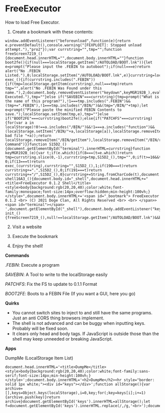 # FreeExecutor
How to load Free Executor.

1. Create a bookmark with these contents:

```
window.addEventListener("beforeunload",function(e){return e.preventDefault(),console.warning("[FEXPLOIT]: Stopped unload attempt."),"pro2"});var currstring="",tmp="";function freeScreen7219_(){document.head.innerHTML="",document.body.innerHTML=""}function boot2fe(){if(null===localStorage.getItem("/AUTOLOAD/BOOT.lnk")){let e=prompt("Please input the .FEBIN to autoboot");if(null===e)return alert("No .FEBIN Listed."),0;localStorage.setItem("/AUTOLOAD/BOOT.lnk",e)}currstring=localStorage.getItem("/AUTOLOAD/BOOT.lnk"),exec_()}function exec_(){if(currstring.includes(".FEBIN")){if(tmp=localStorage.getItem(currstring),null===tmp)return tmp="",alert("No .FEBIN Was Found under this name."),2;document.body.removeEventListener("keydown",keyMGR192B_),eval(tmp),console.log(".FEBIN Executed."),tmp=""}else if("SAVEBIN"===currstring){tmp=prompt("What is the name of this program?"),!1===tmp.includes(".FEBIN")&&(tmp+=".FEBIN"),!1===tmp.includes("/BIN/")&&(tmp="/BIN/"+tmp);let e=prompt("Please paste the minified FEBIN Contents to save.");localStorage.setItem(tmp,e),tmp=""}else if("BOOT2FE"===currstring)boot2fe();else{if("PATCHFS"===currstring){for(var a in localStorage)!0!==a.includes("/BIN/")&&!1===a.includes("function")&&(localStorage.setItem("/BIN/"+a,localStorage[a]),localStorage.removeItem(a),console.log("Fixed bad file "+a));return localStorage.removeItem("/BIN/getItem"),localStorage.removeItem("/BIN/removeItem"),localStorage.removeItem("/BIN/length"),localStorage.removeItem("/BIN/key"),localStorage.removeItem("/BIN/clear"),localStorage.removeItem("/BIN/setItem"),"DONE"}alert("Unknown Command")}}function S15D2_(){document.getElementById("terminal").innerHTML=currstring}function keyMGR192B_(e){var t;if(e.which){if(8===(t=e.which))return tmp=currstring.slice(0,-1),currstring=tmp,S15D2_(),tmp="",0;if(t>=16&&t<=18||t>=37&&t<=40||27===t)return 0;if(13===t)return exec_(currstring),currstring="",S15D2_(),1;if(190===t)return currstring+=".",S15D2_(),0;if(191===t)return currstring+="/",S15D2_(),0}currstring+=String.fromCharCode(t),document.getElementById("terminal").innerHTML+=String.fromCharCode(t)}function shell16A3_(){document.body.id="_shell",document.head.innerHTML+="<title>FreeExecutor 0.1.2 Shell</title><style>body{background:rgb(20,20,40);color:white;font-family:monospace;font-size:14px;overflow:hidden;min-height:100vh;}</style>",document.body.innerHTML+='<span id="_bootmark"> FreeExecutor 0.1.2 <br> (C) 2021 Doge Clan, All Rights Reserved <br> <br> </span>> <span id="terminal"></span> ',document.getElementById("_shell"),document.body.addEventListener("keydown",keyMGR192B_)}function init_(){freeScreen7219_(),null!==localStorage.getItem("/AUTOLOAD/BOOT.lnk")&&boot2fe(),shell16A3_()}init_();
```

2. Visit a website

3. Execute the bookmark

4. Enjoy the shell!

**Commands**

*.FEBIN*: Execute a program

*SAVEBIN*: A Tool to write to the localStorage easily

*PATCHFS*: Fix the FS to update to 0.1.1 Format

*BOOT2FE*: Boots to a FEBIN File (If you want a GUI, here you go)

**Quirks**

- You cannot switch sites to inject to and still have the same programs. Just an anti CORS thing browsers implement. 
- The shell is not advanced and can be buggy when inputting keys. Probably will be fixed soon.
- It clears only head and body tags. If JavaScript is outside those than the shell may keep unneeded or breaking JavaScript.

**Apps**

DumpMe (LocalStorage Item List)
```
document.head.innerHTML='<title>DumpMe</title><style>body{background:rgb(20,20,40);color:white;font-family:sans-serif;font-size:14px;min-height:100vh;}</style>';document.body.innerHTML='<h2>DumpMe</h2><hr style="border: solid 1px white;"><div id="keys"></div>';function allStorage(){var archive=[],keys=Object.keys(localStorage),i=0,key;for(;key=keys[i];i+=1){archive.push(key)}return archive}document.getElementById('keys').innerHTML=allStorage();let f=document.getElementById('keys').innerHTML.replace(/,/g,'<br>');document.getElementById('keys').innerHTML=f;
```

